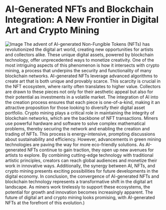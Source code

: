 # AI-Generated NFTs and Blockchain Integration: A New Frontier in Digital Art and Crypto Mining

![Image](https://github.com/user-attachments/assets/d7419ec9-dc67-403f-bf28-8faea5f1f74f)
The advent of AI-generated Non-Fungible Tokens (NFTs) has revolutionized the digital art world, creating new opportunities for artists and collectors alike. These unique digital assets, powered by blockchain technology, offer unprecedented ways to monetize creativity. One of the most intriguing aspects of this phenomenon is how it intersects with crypto mining, a process that underpins the security and functionality of many blockchain networks.
AI-generated NFTs leverage advanced algorithms to create art that is both unique and provably scarce. This scarcity is crucial in the NFT ecosystem, where rarity often translates to higher value. Collectors are drawn to these pieces not only for their aesthetic appeal but also for their potential as investments in a volatile market. The integration of AI into the creation process ensures that each piece is one-of-a-kind, making it an attractive proposition for those looking to diversify their digital asset portfolio.
Crypto mining plays a critical role in maintaining the integrity of blockchain networks, which are the backbone of NFT transactions. Miners use powerful hardware and software to solve complex mathematical problems, thereby securing the network and enabling the creation and trading of NFTs. This process is energy-intensive, prompting discussions about sustainability and efficiency. However, advancements in green mining technologies are paving the way for more eco-friendly solutions.
As AI-generated NFTs continue to gain traction, they open up new avenues for artists to explore. By combining cutting-edge technology with traditional artistic principles, creators can reach global audiences and monetize their work in innovative ways. Additionally, the synergy between AI, NFTs, and crypto mining presents exciting possibilities for future developments in the digital economy.
In conclusion, the convergence of AI-generated NFTs and blockchain technology represents a transformative shift in the digital art landscape. As miners work tirelessly to support these ecosystems, the potential for growth and innovation becomes increasingly apparent. The future of digital art and crypto mining looks promising, with AI-generated NFTs at the forefront of this evolution.)
